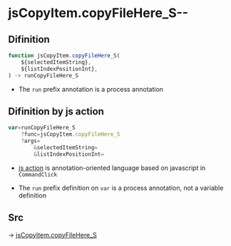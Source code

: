 # jsCopyItem.copyFileHere_S--

## Difinition

```js.js
function jsCopyItem.copyFileHere_S(
	${selectedItemString},
	${listIndexPositionInt},
) -> runCopyFileHere_S
```

- The `run` prefix annotation is a process annotation


## Difinition by js action

```js.js
var=runCopyFileHere_S
	?func=jsCopyItem.copyFileHere_S
	?args=
		&selectedItemString=
		&listIndexPositionInt=
```

- [js action](#) is annotation-oriented language based on javascript in `CommandClick`

- The `run` prefix definition on `var` is a process annotation, not a variable definition

## Src

-> [jsCopyItem.copyFileHere_S](https://github.com/puutaro/CommandClick/blob/master/app/src/main/java/com/puutaro/commandclick/fragment_lib/terminal_fragment/js_interface/list_index/JsCopyItem.kt#L69)


